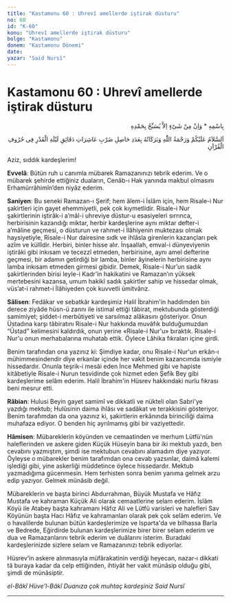 ```yaml
---
title: "Kastamonu 60 : Uhrevî amellerde iştirak düsturu"
no: 60
id: "K-60"
konu: "Uhrevî amellerde iştirak düsturu"
bolge: "Kastamonu"
donem: "Kastamonu Dönemi"
date: 
yazar: "Said Nursî"
---
```


# Kastamonu 60 : Uhrevî amellerde iştirak düsturu

<p class="arabic" dir="rtl" title="Meal: “O’nun adıyla” * “Hiçbir şey yoktur ki O'nu hamd ile tesbih etmesin” [İsrâ Suresi, 17:44]">بِاسْمِهِ * وَاِنْ مِنْ شَىْءٍ اِلاَّ يُسَبِّحُ بِحَمْدِهِ</p>

<p class="arabic" dir="rtl" title="Meal: “Kadir gecesindeki dakikaların âşirelerinin, Kur’an harfleriyle çarpımı adedince Allah’ın selâmı, rahmeti ve bereketleri üzerinize olsun.”">اَلسَّلاَمُ عَلَيْكُمْ وَرَحْمَةُ اللّٰهِ وَبَرَكَاتُهُ بِعَدَدِ حَاصِلِ ضَرْبِ عَاشِرَاتِ دَقَائِقِ لَيْلَةِ الْقَدْرِ فِى حُرُوفِ الْقُرْآنِ</p>

Aziz, sıddık kardeşlerim!

**Evvelâ**: Bütün ruh u canımla mübarek Ramazanınızı tebrik ederim. Ve o mübarek şehirde ettiğiniz duaların, Cenâb-ı Hak yanında makbul olmasını Erhamürrâhimîn’den niyâz ederim.

**Saniyen**: Bu seneki Ramazan-ı Şerif; hem âlem-i İslâm için, hem Risale-i Nur şakirtleri için gayet ehemmiyetli, pek çok kıymetlidir. Risale-i Nur şakirtlerinin iştirâk-i a’mâl-i uhreviye düstur-u esasiyeleri sırrınca, herbirisinin kazandığı miktar, herbir kardeşlerine aynı miktar defter-i a’mâline geçmesi, o düsturun ve rahmet-i İlâhiyenin muktezası olmak haysiyetiyle, Risale-i Nur dairesine sıdk ve ihlâsla girenlerin kazançları pek azîm ve küllîdir. Herbiri, binler hisse alır. İnşaallah, emval-i dünyeviyenin iştirâki gibi inkısam ve tecezzî etmeden, herbirisine, aynı amel defterine geçmesi, bir adamın getirdiği bir lamba, binler âyinelerin herbirisine aynı lamba inkısam etmeden girmesi gibidir. Demek, Risale-i Nur’un sadık şakirtlerinden birisi leyle-i Kadr’in hakikatini ve Ramazan’ın yüksek mertebesini kazansa, umum hakikî sadık şakirtler sahip ve hissedar olmak, vüs’at-i rahmet-i İlâhiyeden çok kuvvetli ümitvârız.

**Sâlisen**: Fedâkar ve sebatkâr kardeşimiz Halil İbrahim'in haddimden bin derece ziyâde hüsn-ü zannı ile istimal ettiği tâbirat, mektubunda gösterdiği samimiyet; şiddet-i merbûtiyeti ve sarsılmaz alâkasını gösteriyor. Onun Üstadına karşı tâbiratını Risale-i Nur hakkında muvâfık bulduğumuzdan “Üstad” kelimesini kaldırdık, onun yerine «Risale-i Nur'u» bıraktık. Risale-i Nur'u onun merhabalarına muhatab ettik. Öylece Lâhika fıkraları içine girdi.

Benim tarafından ona yazınız ki: Şimdiye kadar, onu Risale-i Nur'un erkân-ı mühimmesindendir diye erkanlar içinde her vakit benim kazancımda ismiyle hissedardır. Onunla teşrik-i mesâi eden İnce Mehmed gibi ve hapiste kitâbetiyle Risale-i Nurun tesvidinde çok hizmet eden Şefik Bey gibi kardeşlerime selâm ederim. Halil İbrahim'in Hüsrev hakkındaki nurlu fıkrası beni mesrur etti.

**Râbian**: Hulusi Beyin gayet samimî ve dikkatli ve nükteli olan Sabri'ye yazdığı mektub; Hulûsinin daima ihlâsı ve sadâkat ve terakkisini gösteriyor. Benim tarafımdan da ona yazınız ki, şakirtlerin erkânında birinciliği daima muhafaza ediyor. O benden hiç ayrılmamış gibi bir vaziyettedir.

**Hâmisen**: Mübareklerin köyünden ve cemaatinden ve merhum Lütfü'nün haleflerinden ve askere giden Küçük Hüseyin bana bir iki mektub yazdı, ben cevabını yazmıştım, şimdi ise mektubun cevabını alamadım diye yazıyor. Öyleyse o mübarekler benim tarafımdan ona cevab yazsınlar, daimâ kalemi işlediği gibi, yine askerliği müddetince öylece hissedardır. Mektub yazmadığıma gücenmesin. Hem terhisten sonra benim yanıma gelmek arzu edip yazıyor. Gelmek münâsib değil.

Mübareklerin ve başta birinci Abdurrahman, Büyük Mustafa ve Hâfız Mustafa ve kahraman Küçük Ali olarak cemaatlerine selam ederim. İslâm Köyü ile Atabey başta kahramanı Hâfız Ali ve Lütfü varisleri ve halefleri Sav Köyünün başta Hacı Hâfız ve kahramanları olarak pek çok selâm ederim. Ve o havalilerde bulunan bütün kardeşlerimize ve Isparta'da ve bilhassa Barla ve Bedrede, Eğirdirde bulunan kardeşlerimize birer birer selam ederim ve dua ve Ramazanlarını tebrik ederim ve duâlarını isterim. Buradaki kardeşlerinizde sizlere selam ve Ramazanınızı tebrik ediyorlar.

Hüsrev’in askere alınmasıyla müfârakatinin verdiği heyecan, nazar-ı dikkati tâ buraya kadar da celp ettiğinden, ihtiyât her vakit münâsip olduğu gibi, şimdi de münâsiptir.

*el-Bâkî Hüve’l-Bâkî*
*Duanıza çok muhtaç kardeşiniz*
*Said Nursî*

***
